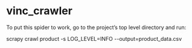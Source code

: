# vinc_crawler

To put this spider to work, go to the project’s top level directory and run:

scrapy crawl product -s LOG_LEVEL=INFO --output=product_data.csv
